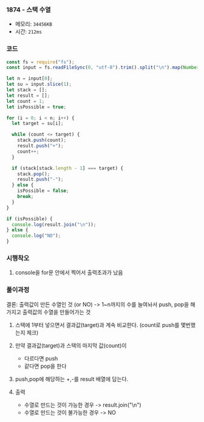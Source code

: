 ### 1874 - 스택 수열

- 메모리: `34456KB`
- 시간: `212ms`

### 코드

```js
const fs = require("fs");
const input = fs.readFileSync(0, "utf-8").trim().split("\n").map(Number);

let n = input[0];
let su = input.slice(1);
let stack = [];
let result = [];
let count = 1;
let isPossible = true;

for (i = 0; i < n; i++) {
  let target = su[i];

  while (count <= target) {
    stack.push(count);
    result.push("+");
    count++;
  }

  if (stack[stack.length - 1] === target) {
    stack.pop();
    result.push("-");
  } else {
    isPossible = false;
    break;
  }
}

if (isPossible) {
  console.log(result.join("\n"));
} else {
  console.log("NO");
}
```

### 시행착오

1. console을 for문 안에서 찍어서 출력초과가 났음

### 풀이과정

결론: 출력값이 만든 수열인 것 (or NO) -> 1~n까지의 수를 늘여놔서 push, pop을 해가지고 출력값의 수열을 만들어가는 것

1. 스택에 1부터 넣으면서 결과값(target)과 계속 비교한다. (count로 push를 몇번했는지 체크)
2. 만약 결과값(target)과 스택의 마지막 값(count)이

   - 다르다면 push
   - 같다면 pop을 한다

3. push,pop에 해당하는 +,-를 result 배열에 담는다.
4. 출력
   - 수열로 만드는 것이 가능한 경우 -> result.join("\n")
   - 수열로 만드는 것이 불가능한 경우 -> NO
